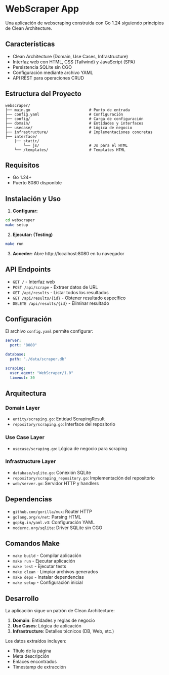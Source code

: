 # WebScraper App

Una aplicación de webscraping construida con Go 1.24 siguiendo principios de Clean Architecture.

## Características

- Clean Architecture (Domain, Use Cases, Infrastructure)
- Interfaz web con HTML, CSS (Tailwind) y JavaScript (SPA)
- Persistencia SQLite sin CGO
- Configuración mediante archivo YAML
- API REST para operaciones CRUD

## Estructura del Proyecto

```
webscraper/
├── main.go                          # Punto de entrada
├── config.yaml                      # Configuración
├── config/                          # Carga de configuración
├── domain/                          # Entidades y interfaces
├── usecase/                         # Lógica de negocio
├── infrastructure/                  # Implementaciones concretas
├── interface/
    ├── static/
        └── js/                      # Js para el HTML
    └── /templates/                  # Templates HTML
```

## Requisitos

- Go 1.24+
- Puerto 8080 disponible

## Instalación y Uso

1. **Configurar:**
```bash
cd webscraper
make setup
```

2. **Ejecutar: (Testing)**
```bash
make run
```

3. **Acceder:**
Abre http://localhost:8080 en tu navegador


## API Endpoints

- `GET /` - Interfaz web
- `POST /api/scrape` - Extraer datos de URL
- `GET /api/results` - Listar todos los resultados
- `GET /api/results/{id}` - Obtener resultado específico
- `DELETE /api/results/{id}` - Eliminar resultado

## Configuración

El archivo `config.yaml` permite configurar:

```yaml
server:
  port: "8080"

database:
  path: "./data/scraper.db"

scraping:
  user_agent: "WebScraper/1.0"
  timeout: 30
```

## Arquitectura

### Domain Layer
- `entity/scraping.go`: Entidad ScrapingResult
- `repository/scraping.go`: Interface del repositorio

### Use Case Layer
- `usecase/scraping.go`: Lógica de negocio para scraping

### Infrastructure Layer
- `database/sqlite.go`: Conexión SQLite
- `repository/scraping_repository.go`: Implementación del repositorio
- `web/server.go`: Servidor HTTP y handlers

## Dependencias

- `github.com/gorilla/mux`: Router HTTP
- `golang.org/x/net`: Parsing HTML
- `gopkg.in/yaml.v3`: Configuración YAML
- `modernc.org/sqlite`: Driver SQLite sin CGO

## Comandos Make

- `make build` - Compilar aplicación
- `make run` - Ejecutar aplicación
- `make test` - Ejecutar tests
- `make clean` - Limpiar archivos generados
- `make deps` - Instalar dependencias
- `make setup` - Configuración inicial

## Desarrollo

La aplicación sigue un patrón de Clean Architecture:

1. **Domain**: Entidades y reglas de negocio
2. **Use Cases**: Lógica de aplicación
3. **Infrastructure**: Detalles técnicos (DB, Web, etc.)

Los datos extraídos incluyen:
- Título de la página
- Meta descripción
- Enlaces encontrados
- Timestamp de extracción
